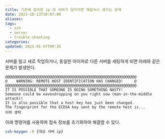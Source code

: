 ```yaml
---
title: 기존에 접속한 ip 의 서버가 달라지면 재접속시 생기는 문제
date: 2023-10-13T10:07:00
aliases: 
tags:
  - ssh
  - server
  - trouble-shooting
categories: 
updated: 2025-01-07T00:35
---
```


서버를 밀고 새로 작업하거나, 동일한 아이피로 다른 서버를 세팅하게 되면 아래와 같은 문제가 발생한다.

```
@@@@@@@@@@@@@@@@@@@@@@@@@@@@@@@@@@@@@@@@@@@@@@@@@@@@@@@@@@@
@    WARNING: REMOTE HOST IDENTIFICATION HAS CHANGED!     @
@@@@@@@@@@@@@@@@@@@@@@@@@@@@@@@@@@@@@@@@@@@@@@@@@@@@@@@@@@@
IT IS POSSIBLE THAT SOMEONE IS DOING SOMETHING NASTY!
Someone could be eavesdropping on you right now (man-in-the-middle attack)!
It is also possible that a host key has just been changed.
The fingerprint for the ECDSA key sent by the remote host is...
이하 생략
```

아래 명령어를 사용하여 접속 정보를 초기화하여 해결할 수 있다.

```bash
ssh-keygen -R {대상 서버 ip}
```
